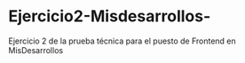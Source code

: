 # Ejercicio2-Misdesarrollos-
Ejercicio 2 de la prueba técnica para el puesto de Frontend en MisDesarrollos
